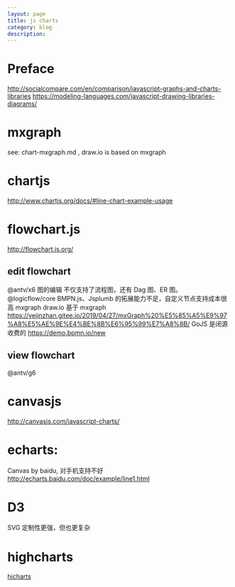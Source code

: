 ```yaml
---
layout: page
title: js charts
category: blog
description:
---
```

# Preface
http://socialcompare.com/en/comparison/javascript-graphs-and-charts-libraries
https://modeling-languages.com/javascript-drawing-libraries-diagrams/

# mxgraph
see: chart-mxgraph.md , draw.io is based on mxgraph

# chartjs
http://www.chartjs.org/docs/#line-chart-example-usage

# flowchart.js
http://flowchart.js.org/

## edit flowchart
@antv/x6 图的编辑
    不仅支持了流程图，还有 Dag 图、ER 图。
@logicflow/core 
    BMPN.js、Jsplumb 的拓展能力不足，自定义节点支持成本很高
mxgraph
     draw.io 基于 mxgraph
     https://yejinzhan.gitee.io/2019/04/27/mxGraph%20%E5%85%A5%E9%97%A8%E5%AE%9E%E4%BE%8B%E6%95%99%E7%A8%8B/
GoJS 是闭源收费的
https://demo.bpmn.io/new

## view flowchart
@antv/g6

# canvasjs
http://canvasjs.com/javascript-charts/

# echarts:
Canvas by baidu, 对手机支持不好
http://echarts.baidu.com/doc/example/line1.html


# D3
SVG 定制性更强，但也更复杂

# highcharts
[hicharts](/p/ria-chart-highcharts)
